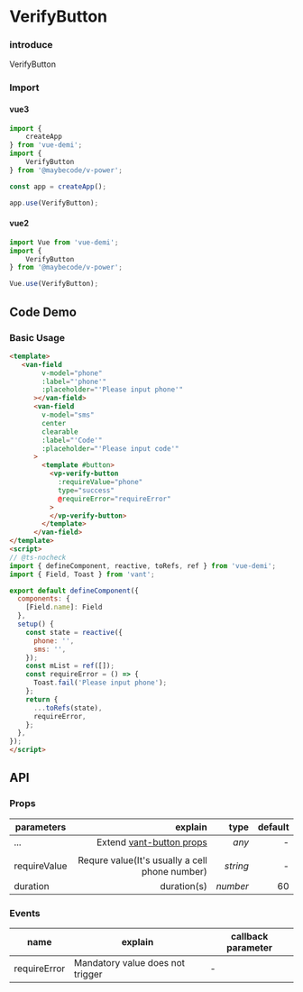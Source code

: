 # VerifyButton 

### introduce

VerifyButton 

### Import

#### vue3

```js
import {
    createApp
} from 'vue-demi';
import {
    VerifyButton
} from '@maybecode/v-power';

const app = createApp();

app.use(VerifyButton);
```

#### vue2

```js
import Vue from 'vue-demi';
import {
    VerifyButton
} from '@maybecode/v-power';

Vue.use(VerifyButton);
```

## Code Demo

### Basic Usage

```html
<template>
   <van-field
        v-model="phone"
        :label="'phone'"
        :placeholder="'Please input phone'"
      ></van-field>
      <van-field
        v-model="sms"
        center
        clearable
        :label="'Code'"
        :placeholder="'Please input code'"
      >
        <template #button>
          <vp-verify-button
            :requireValue="phone"
            type="success"
            @requireError="requireError"
          >
          </vp-verify-button>
        </template>
      </van-field>
</template>
<script>
// @ts-nocheck
import { defineComponent, reactive, toRefs, ref } from 'vue-demi';
import { Field, Toast } from 'vant';

export default defineComponent({
  components: {
    [Field.name]: Field
  },
  setup() {
    const state = reactive({
      phone: '',
      sms: '',
    });
    const mList = ref([]);
    const requireError = () => {
      Toast.fail('Please input phone');
    };
    return {
      ...toRefs(state),
      requireError,
    };
  },
});
</script>
```

## API

### Props

| parameters   |                                                                             explain |     type | default |
| ------------ | ----------------------------------------------------------------------------------: | -------: | ------: |
| ...          | Extend [vant-button props](https://vant-contrib.gitee.io/vant/#/en-US/button#props) |    _any_ |       - |
|              |
| requireValue |                                      Requre value(It's usually a cell phone number) | _string_ |       - |
| duration     |                                                                         duration(s) | _number_ |      60 |

### Events

| name         | explain                          | callback parameter |
| ------------ | -------------------------------- | ------------------ |
| requireError | Mandatory value does not trigger | -                  |